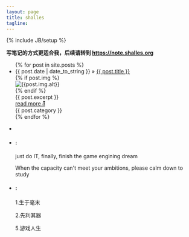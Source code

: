 ```yaml
---
layout: page
title: shalles
tagline: 
---
```

{% include JB/setup %}

**写笔记的方式更适合我，后续请转到 [ https://note.shalles.org ](https://note.shalles.org)**

<div class="container">
    <div class="posts-box">
        <ul class="posts">
            {% for post in site.posts %}
            <li class="article-box">
                <div class="title">
                    <span>{{ post.date | date_to_string }}</span> &raquo; <a href="{{ BASE_PATH }}{{ post.url }}" title="{{ post.title }}">{{ post.title }}</a>
                </div>
                {% if post.img %}
                <div class="article-img">
                    <img src="{{ BASE_PATH }}{{post.img.url}}" alt="{{post.img.alt}}">
                </div>
                {% endif %}
                <div class="article-excerpt">
                    <span>{{ post.excerpt }}</span>
                </div>
                <a class="more" href="{{ BASE_PATH }}{{ post.url }}">read more ส้้้้้้้้้้้้้้้้้้</a>
                <div class="artible-catgory" title="{{ post.category }}">{{ post.category }}</div>
            </li>
            {% endfor %}
        </ul>
    </div>
    <div class="tools-box">
        <ul>
            <li class="profile"><img src="{{ BASE_PATH }}/assets/images/users/shalles512.jpg" alt=""></li>
            <li class="say">
                <h4>:</h4>
                <p>just do IT, finally, finish the game engining dream</p>
                <p>When the capacity can't meet your ambitions, please calm down to study</p>
            </li>
            <li class="recommend">
                <h4>:</h4>
                <p>1.生于毫末</p>
                <p>2.先利其器</p>
                <p>5.游戏人生</p>
            </li>
        </ul>
    </div>
</div>

